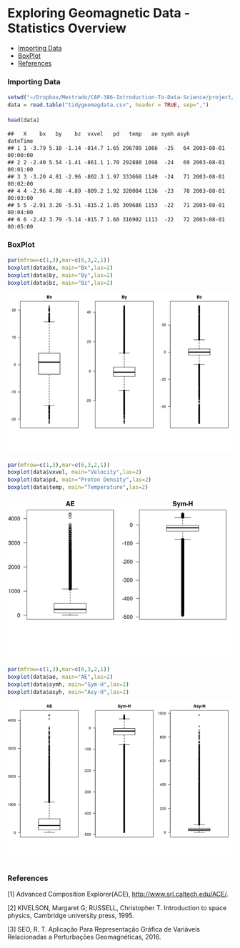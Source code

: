 Exploring Geomagnetic Data - Statistics Overview
================

-   [Importing Data](#importing-data)
-   [BoxPlot](#boxplot)
-   [References](#references)

### Importing Data

``` r
setwd("~/Dropbox/Mestrado/CAP-386-Introduction-To-Data-Science/project/data")
data = read.table("tidygeomagdata.csv", header = TRUE, sep=",")

head(data)
```

    ##   X    bx   by    bz  vxvel   pd   temp   ae symh asyh            dateTime
    ## 1 1 -3.79 5.10 -1.14 -814.7 1.65 296709 1066  -25   64 2003-08-01 00:00:00
    ## 2 2 -2.40 5.54 -1.41 -861.1 1.70 292880 1098  -24   69 2003-08-01 00:01:00
    ## 3 3 -3.20 4.81 -2.96 -802.3 1.97 333668 1149  -24   71 2003-08-01 00:02:00
    ## 4 4 -2.96 4.08 -4.89 -809.2 1.92 320004 1136  -23   70 2003-08-01 00:03:00
    ## 5 5 -2.91 3.20 -5.51 -815.2 1.85 309686 1153  -22   71 2003-08-01 00:04:00
    ## 6 6 -2.42 3.79 -5.14 -815.7 1.60 316902 1113  -22   72 2003-08-01 00:05:00

### BoxPlot

``` r
par(mfrow=c(1,3),mar=c(6,3,2,1))
boxplot(data$bx, main="Bx",las=2)
boxplot(data$by, main="By",las=2)
boxplot(data$bz, main="Bz",las=2)
```

![](2_-_statisticgeomag_files/figure-markdown_github-ascii_identifiers/unnamed-chunk-2-1.png)

``` r
par(mfrow=c(1,3),mar=c(6,3,2,1))
boxplot(data$vxvel, main="Velocity",las=2)
boxplot(data$pd, main="Proton Density",las=2)
boxplot(data$temp, main="Temperature",las=2)
```

![](2_-_statisticgeomag_files/figure-markdown_github-ascii_identifiers/unnamed-chunk-3-1.png)

``` r
par(mfrow=c(1,3),mar=c(6,3,2,1))
boxplot(data$ae, main="AE",las=2)
boxplot(data$symh, main="Sym-H",las=2)
boxplot(data$asyh, main="Asy-H",las=2)
```

![](2_-_statisticgeomag_files/figure-markdown_github-ascii_identifiers/unnamed-chunk-4-1.png)

### References

\[1\] Advanced Composition Explorer(ACE), <http://www.srl.caltech.edu/ACE/>.

\[2\] KIVELSON, Margaret G; RUSSELL, Christopher T. Introduction to space physics, Cambridge university press, 1995.

\[3\] SEO, R. T. Aplicação Para Representação Gráfica de Variáveis Relacionadas a Perturbações Geomagnéticas, 2016.
